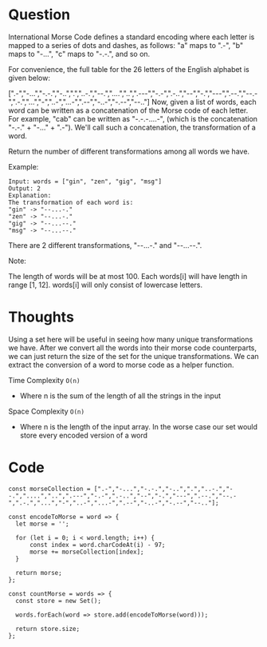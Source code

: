 # Question

International Morse Code defines a standard encoding where each letter is mapped to a series of dots and dashes, as follows: "a" maps to ".-", "b" maps to "-...", "c" maps to "-.-.", and so on.

For convenience, the full table for the 26 letters of the English alphabet is given below:

[".-","-...","-.-.","-..",".","..-.","--.","....","..",".---","-.-",".-..","--","-.","---",".--.","--.-",".-.","...","-","..-","...-",".--","-..-","-.--","--.."]
Now, given a list of words, each word can be written as a concatenation of the Morse code of each letter. For example, "cab" can be written as "-.-.-....-", (which is the concatenation "-.-." + "-..." + ".-"). We'll call such a concatenation, the transformation of a word.

Return the number of different transformations among all words we have.

Example:

```
Input: words = ["gin", "zen", "gig", "msg"]
Output: 2
Explanation: 
The transformation of each word is:
"gin" -> "--...-."
"zen" -> "--...-."
"gig" -> "--...--."
"msg" -> "--...--."
```

There are 2 different transformations, "--...-." and "--...--.".
 

Note:

The length of words will be at most 100.
Each words[i] will have length in range [1, 12].
words[i] will only consist of lowercase letters.

# Thoughts
Using a set here will be useful in seeing how many unique transformations we have. After we convert all the words into their morse code counterparts, we can just return the size of the set for the unique transformations. We can extract the conversion of a word to morse code as a helper function.

Time Complexity `O(n)`

- Where n is the sum of the length of all the strings in the input

Space Complexity `O(n)`

- Where n is the length of the input array. In the worse case our set would store every encoded version of a word

# Code

```JS
const morseCollection = [".-","-...","-.-.","-..",".","..-.","--.","....","..",".---","-.-",".-..","--","-.","---",".--.","--.-",".-.","...","-","..-","...-",".--","-..-","-.--","--.."];

const encodeToMorse = word => {
  let morse = '';

  for (let i = 0; i < word.length; i++) {
      const index = word.charCodeAt(i) - 97;
      morse += morseCollection[index];
  }

  return morse;
};

const countMorse = words => {
  const store = new Set();

  words.forEach(word => store.add(encodeToMorse(word)));

  return store.size;
};
```